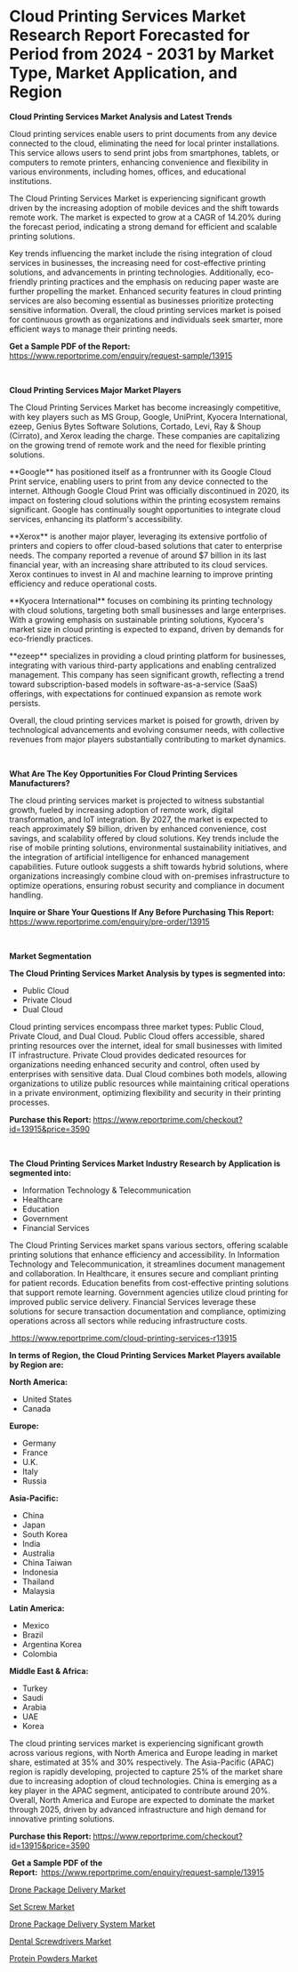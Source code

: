<p><h1>Cloud Printing Services Market Research Report Forecasted for Period from 2024 -  2031 by Market Type, Market Application, and Region</h1></p><p><strong>Cloud Printing Services Market Analysis and Latest Trends</strong></p>
<p><p>Cloud printing services enable users to print documents from any device connected to the cloud, eliminating the need for local printer installations. This service allows users to send print jobs from smartphones, tablets, or computers to remote printers, enhancing convenience and flexibility in various environments, including homes, offices, and educational institutions.</p><p>The Cloud Printing Services Market is experiencing significant growth driven by the increasing adoption of mobile devices and the shift towards remote work. The market is expected to grow at a CAGR of 14.20% during the forecast period, indicating a strong demand for efficient and scalable printing solutions.</p><p>Key trends influencing the market include the rising integration of cloud services in businesses, the increasing need for cost-effective printing solutions, and advancements in printing technologies. Additionally, eco-friendly printing practices and the emphasis on reducing paper waste are further propelling the market. Enhanced security features in cloud printing services are also becoming essential as businesses prioritize protecting sensitive information. Overall, the cloud printing services market is poised for continuous growth as organizations and individuals seek smarter, more efficient ways to manage their printing needs.</p></p>
<p><strong>Get a Sample PDF of the Report:&nbsp;</strong> <a href="https://www.reportprime.com/enquiry/request-sample/13915?utm_campaign=10&utm_medium=2&utm_source=Github&utm_content=ia&utm_term=29112024&utm_id=cloud-printing-services">https://www.reportprime.com/enquiry/request-sample/13915</a></p>
<p>&nbsp;</p>
<p><strong>Cloud Printing Services Major Market Players</strong></p>
<p><p>The Cloud Printing Services Market has become increasingly competitive, with key players such as MS Group, Google, UniPrint, Kyocera International, ezeep, Genius Bytes Software Solutions, Cortado, Levi, Ray & Shoup (Cirrato), and Xerox leading the charge. These companies are capitalizing on the growing trend of remote work and the need for flexible printing solutions.</p><p>**Google** has positioned itself as a frontrunner with its Google Cloud Print service, enabling users to print from any device connected to the internet. Although Google Cloud Print was officially discontinued in 2020, its impact on fostering cloud solutions within the printing ecosystem remains significant. Google has continually sought opportunities to integrate cloud services, enhancing its platform's accessibility.</p><p>**Xerox** is another major player, leveraging its extensive portfolio of printers and copiers to offer cloud-based solutions that cater to enterprise needs. The company reported a revenue of around $7 billion in its last financial year, with an increasing share attributed to its cloud services. Xerox continues to invest in AI and machine learning to improve printing efficiency and reduce operational costs.</p><p>**Kyocera International** focuses on combining its printing technology with cloud solutions, targeting both small businesses and large enterprises. With a growing emphasis on sustainable printing solutions, Kyocera's market size in cloud printing is expected to expand, driven by demands for eco-friendly practices.</p><p>**ezeep** specializes in providing a cloud printing platform for businesses, integrating with various third-party applications and enabling centralized management. This company has seen significant growth, reflecting a trend toward subscription-based models in software-as-a-service (SaaS) offerings, with expectations for continued expansion as remote work persists.</p><p>Overall, the cloud printing services market is poised for growth, driven by technological advancements and evolving consumer needs, with collective revenues from major players substantially contributing to market dynamics.</p></p>
<p>&nbsp;</p>
<p><strong>What Are The Key Opportunities For Cloud Printing Services Manufacturers?</strong></p>
<p><p>The cloud printing services market is projected to witness substantial growth, fueled by increasing adoption of remote work, digital transformation, and IoT integration. By 2027, the market is expected to reach approximately $9 billion, driven by enhanced convenience, cost savings, and scalability offered by cloud solutions. Key trends include the rise of mobile printing solutions, environmental sustainability initiatives, and the integration of artificial intelligence for enhanced management capabilities. Future outlook suggests a shift towards hybrid solutions, where organizations increasingly combine cloud with on-premises infrastructure to optimize operations, ensuring robust security and compliance in document handling.</p></p>
<p><strong>Inquire or Share Your Questions If Any Before Purchasing This Report:</strong> <a href="https://www.reportprime.com/enquiry/pre-order/13915?utm_campaign=10&utm_medium=2&utm_source=Github&utm_content=ia&utm_term=29112024&utm_id=cloud-printing-services">https://www.reportprime.com/enquiry/pre-order/13915</a></p>
<p>&nbsp;</p>
<p><strong>Market Segmentation</strong></p>
<p><strong>The Cloud Printing Services Market Analysis by types is segmented into:</strong></p>
<p><ul><li>Public Cloud</li><li>Private Cloud</li><li>Dual Cloud</li></ul></p>
<p><p>Cloud printing services encompass three market types: Public Cloud, Private Cloud, and Dual Cloud. Public Cloud offers accessible, shared printing resources over the internet, ideal for small businesses with limited IT infrastructure. Private Cloud provides dedicated resources for organizations needing enhanced security and control, often used by enterprises with sensitive data. Dual Cloud combines both models, allowing organizations to utilize public resources while maintaining critical operations in a private environment, optimizing flexibility and security in their printing processes.</p></p>
<p><strong>Purchase this Report:&nbsp;</strong><a href="https://www.reportprime.com/checkout?id=13915&price=3590&utm_campaign=10&utm_medium=2&utm_source=Github&utm_content=ia&utm_term=29112024&utm_id=cloud-printing-services">https://www.reportprime.com/checkout?id=13915&price=3590</a></p>
<p>&nbsp;</p>
<p><strong>The Cloud Printing Services Market Industry Research by Application is segmented into:</strong></p>
<p><ul><li>Information Technology & Telecommunication</li><li>Healthcare</li><li>Education</li><li>Government</li><li>Financial Services</li></ul></p>
<p><p>The Cloud Printing Services market spans various sectors, offering scalable printing solutions that enhance efficiency and accessibility. In Information Technology and Telecommunication, it streamlines document management and collaboration. In Healthcare, it ensures secure and compliant printing for patient records. Education benefits from cost-effective printing solutions that support remote learning. Government agencies utilize cloud printing for improved public service delivery. Financial Services leverage these solutions for secure transaction documentation and compliance, optimizing operations across all sectors while reducing infrastructure costs.</p></p>
<p><a href="https://www.reportprime.com/cloud-printing-services-r13915?utm_campaign=10&utm_medium=2&utm_source=Github&utm_content=ia&utm_term=29112024&utm_id=cloud-printing-services">&nbsp;https://www.reportprime.com/cloud-printing-services-r13915</a></p>
<p><strong>In terms of Region, the Cloud Printing Services Market Players available by Region are:</strong></p>
<p>
    <p> <strong> North America: </strong>
        <ul>
            <li>United States</li>
            <li>Canada</li>
        </ul>
        </p> 
    <p> <strong> Europe: </strong>
        <ul>
            <li>Germany</li>
            <li>France</li>
            <li>U.K.</li>
            <li>Italy</li>
            <li>Russia</li>
        </ul>
        </p> 
    <p> <strong> Asia-Pacific: </strong>
        <ul>
            <li>China</li>
            <li>Japan</li>
            <li>South Korea</li>
            <li>India</li>
            <li>Australia</li>
            <li>China Taiwan</li>
            <li>Indonesia</li>
            <li>Thailand</li>
            <li>Malaysia</li>
        </ul>
        </p> 
    <p> <strong> Latin America: </strong>
        <ul>
            <li>Mexico</li>
            <li>Brazil</li>
            <li>Argentina Korea</li>
            <li>Colombia</li>
        </ul>
        </p> 
    <p> <strong> Middle East & Africa: </strong>
        <ul>
            <li>Turkey</li>
            <li>Saudi</li>
            <li>Arabia</li>
            <li>UAE</li>
            <li>Korea</li>
        </ul>
    </p>
    </p>
<p><p>The cloud printing services market is experiencing significant growth across various regions, with North America and Europe leading in market share, estimated at 35% and 30% respectively. The Asia-Pacific (APAC) region is rapidly developing, projected to capture 25% of the market share due to increasing adoption of cloud technologies. China is emerging as a key player in the APAC segment, anticipated to contribute around 20%. Overall, North America and Europe are expected to dominate the market through 2025, driven by advanced infrastructure and high demand for innovative printing solutions.</p></p>
<p><strong>Purchase this Report: </strong><a href="https://www.reportprime.com/checkout?id=13915&price=3590&utm_campaign=10&utm_medium=2&utm_source=Github&utm_content=ia&utm_term=29112024&utm_id=cloud-printing-services">https://www.reportprime.com/checkout?id=13915&price=3590</a></p>
<p>&nbsp;<strong>Get a Sample PDF of the Report:&nbsp;&nbsp;</strong><a href="https://www.reportprime.com/enquiry/request-sample/13915?utm_campaign=10&utm_medium=2&utm_source=Github&utm_content=ia&utm_term=29112024&utm_id=cloud-printing-services">https://www.reportprime.com/enquiry/request-sample/13915</a></p>
<p><strong></strong></p>
<p><p><a href="https://github.com/marloy8/Market-Research-Report-List-6/blob/main/drone-package-delivery-market.md?utm_campaign=10&utm_medium=2&utm_source=Github&utm_content=ia&utm_term=29112024&utm_id=cloud-printing-services">Drone Package Delivery Market</a></p><p><a href="https://issuu.com/reportprime-2/docs/set-screw-market-size-2030.pptx?utm_campaign=10&utm_medium=2&utm_source=Github&utm_content=ia&utm_term=29112024&utm_id=cloud-printing-services">Set Screw Market</a></p><p><a href="https://github.com/hgf64gh/Market-Research-Report-List-1/blob/main/drone-package-delivery-system-market.md?utm_campaign=10&utm_medium=2&utm_source=Github&utm_content=ia&utm_term=29112024&utm_id=cloud-printing-services">Drone Package Delivery System Market</a></p><p><a href="https://www.linkedin.com/pulse/whats-driving-dental-screwdrivers-market-cagr-9-expected-from-7jgvc?utm_campaign=10&utm_medium=2&utm_source=Github&utm_content=ia&utm_term=29112024&utm_id=cloud-printing-services">Dental Screwdrivers Market</a></p><p><a href="https://www.linkedin.com/pulse/protein-powders-market-share-analysis-growth-trends-forecasts-bverf?utm_campaign=10&utm_medium=2&utm_source=Github&utm_content=ia&utm_term=29112024&utm_id=cloud-printing-services">Protein Powders Market</a></p></p>